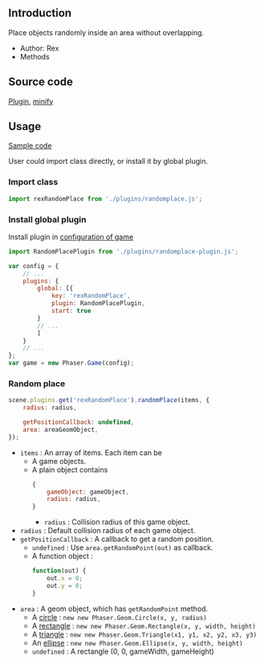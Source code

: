 ## Introduction

Place objects randomly inside an area without overlapping.

- Author: Rex
- Methods

## Source code

[Plugin](https://github.com/rexrainbow/phaser3-rex-notes/blob/master/plugins/randomplace-plugin.js), [minify](https://github.com/rexrainbow/phaser3-rex-notes/blob/master/dist/rexrandomplaceplugin.min.js)

## Usage

[Sample code](https://github.com/rexrainbow/phaser3-rex-notes/tree/master/examples/randomplace)

User could import class directly, or install it by global plugin.

### Import class

```javascript
import rexRandomPlace from './plugins/randomplace.js';
```

### Install global plugin

Install plugin in [configuration of game](game.md#configuration)

```javascript
import RandomPlacePlugin from './plugins/randomplace-plugin.js';

var config = {
    // ...
    plugins: {
        global: [{
            key: 'rexRandomPlace',
            plugin: RandomPlacePlugin,
            start: true
        }
        // ...
        ]
    }
    // ...
};
var game = new Phaser.Game(config);
```

### Random place

```javascript
scene.plugins.get('rexRandomPlace').randomPlace(items, {
    radius: radius,

    getPositionCallback: undefined,
    area: areaGeomObject,
});
```

- `items` : An array of items. Each item can be
    - A game objects.
    - A plain object contains
        ```javascript
        {
            gameObject: gameObject,
            radius: radius,
        }
        ```
        - `radius` : Collision radius of this game object.
- `radius` : Default collision radius of each game object.
- `getPositionCallback` : A callback to get a random position.
    - `undefined` : Use `area.getRandomPoint(out)` as callback.
    - A function object :
        ```javascript
        function(out) {
            out.x = 0;
            out.y = 0;
        }
        ```
- `area` : A geom object, which has `getRandomPoint` method.
    - A [circle](geom-circle.md) : `new new Phaser.Geom.Circle(x, y, radius)`
    - A [rectangle](geom-rectangle.md) : `new new Phaser.Geom.Rectangle(x, y, width, height)`
    - A [triangle](geom-triangle.md) : `new new Phaser.Geom.Triangle(x1, y1, x2, y2, x3, y3)`
    - An [ellipse](geom-ellipse.md) : `new new Phaser.Geom.Ellipse(x, y, width, height)`
    - `undefined` : A rectangle (0, 0, gameWidth, gameHeight)